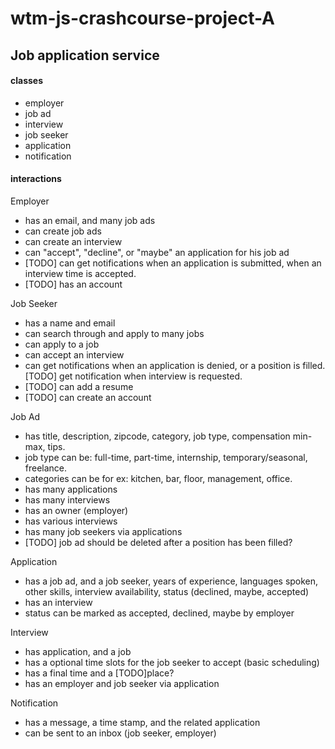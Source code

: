 # wtm-js-crashcourse-project-A
## Job application service

#### classes
- employer
- job ad
- interview
- job seeker
- application
- notification

#### interactions
Employer
- has an email, and many job ads
- can create job ads
- can create an interview
- can "accept", "decline", or "maybe" an application for his job ad
- [TODO] can get notifications when an application is submitted, when an interview time is accepted.
- [TODO] has an account

Job Seeker
- has a name and email
- can search through and apply to many jobs
- can apply to a job
- can accept an interview
- can get notifications when an application is denied, or a position is filled. [TODO] get notification when interview is requested.
- [TODO] can add a resume
- [TODO] can create an account

Job Ad
- has title, description, zipcode, category, job type, compensation min-max, tips.
- job type can be: full-time, part-time, internship, temporary/seasonal, freelance. 
- categories can be for ex: kitchen, bar, floor, management, office.  
- has many applications
- has many interviews
- has an owner (employer)
- has various interviews
- has many job seekers via applications
- [TODO] job ad should be deleted after a position has been filled?

Application
- has a job ad, and a job seeker, years of experience, languages spoken, other skills, interview availability, status (declined, maybe, accepted)
- has an interview
- status can be marked as accepted, declined, maybe by employer

Interview
- has application, and a job
- has a optional time slots for the job seeker to accept (basic scheduling)
- has a final time and a [TODO]place?
- has an employer and job seeker via application

Notification
- has a message, a time stamp, and the related application
- can be sent to an inbox (job seeker, employer)
